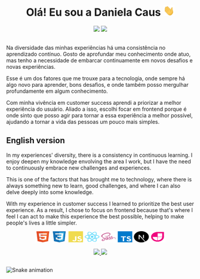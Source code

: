 <h1 align="center"> Olá! Eu sou a Daniela Caus <img src="https://raw.githubusercontent.com/ABSphreak/ABSphreak/master/gifs/Hi.gif" width="30px"> </h1> 
<div align="center">
  <a href="https://www.twitter/danicaus" target="_blank"><img src="https://img.shields.io/badge/-Twitter-%230077B5?style=for-the-badge&logo=twitter&logoColor=white" target="_blank"></a> 
  <a href="https://www.linkedin.com/in/danielacaus/" target="_blank"><img src="https://img.shields.io/badge/-LinkedIn-%230077B5?style=for-the-badge&logo=linkedin&logoColor=white" target="_blank"></a>
</div>  
<br>
<section id="portuguese_profile">
<p>Na diversidade das minhas experiências há uma consistência no aprendizado contínuo. Gosto de aprofundar meu conhecimento onde atuo, mas tenho a necessidade de embarcar continuamente em novos desafios e novas experiências.</p>

<p>Esse é um dos fatores que me trouxe para a tecnologia, onde sempre há algo novo para aprender, bons desafios, e onde também posso mergulhar profundamente em algum conhecimento.</p>

<p>Com minha vivência em customer success aprendi a priorizar a melhor experiência do usuário. Aliado a isso, escolhi focar em frontend porque é onde sinto que posso agir para tornar a essa experiência a melhor possível, ajudando a tornar a vida das pessoas um pouco mais simples.</p>
</section>

## English version
<section id="english_profile">

<p>In my experiences' diversity, there is a consistency in continuous learning. I enjoy deepen my knowledge envolving the area I work, but I have the need to continuously embrace new challenges and experiences.</p>

<p>This is one of the factors that has brought me to technology, where there is always something new to learn, good challenges, and where I can also delve deeply into some knowledge.</p>

<p>With my experience in customer success I learned to prioritize the best user experience. As a result, I chose to focus on frontend because that's where I feel I can act to make this experience the best possible, helping to make people's lives a little simpler.</p>
</section>

<div align="center">
  <img align="center" alt="Danicaus-HTML" height="30" width="40" src="https://raw.githubusercontent.com/devicons/devicon/master/icons/html5/html5-original.svg">
  <img align="center" alt="Danicaus-CSS" height="30" width="40" src="https://raw.githubusercontent.com/devicons/devicon/master/icons/css3/css3-original.svg">
  <img align="center" alt="Danicaus-JavaScript" height="30" width="40" src="https://raw.githubusercontent.com/devicons/devicon/master/icons/javascript/javascript-plain.svg">
  <img align="center" alt="Danicaus-React" height="30" width="40" src="https://raw.githubusercontent.com/devicons/devicon/master/icons/react/react-original.svg">
  <img align="center" alt="Danicaus-Sass" height="30" width="40" src="https://raw.githubusercontent.com/devicons/devicon/master/icons/sass/sass-original.svg">
  <img align="center" alt="Danicaus-TypeScript" height="30" width="40" src="https://raw.githubusercontent.com/devicons/devicon/master/icons/typescript/typescript-plain.svg">
  <img align="center" alt="Danicaus-Next" height="30" width="40" src="https://raw.githubusercontent.com/devicons/devicon/master/icons/nextjs/nextjs-original.svg">
  <img align="center" alt="Danicaus-JamStack" height="30" width="40" src="https://raw.githubusercontent.com/devicons/devicon/master/icons/jamstack/jamstack-original.svg">
</div>

<br>
<div align="center">
  <a href="https://github.com/danicaus" onmouseover="this.style.textDecoration='none'">
    <img height="180em" src="https://github-readme-stats.vercel.app/api?username=danicaus&show_icons=true&theme=omni&include_all_commits=true&count_private=true"/>
    <img height="180em" src="https://github-readme-stats.vercel.app/api/top-langs/?username=danicaus&layout=compact&langs_count=7&theme=omni"/>
  </a>
</div> 

##

   ![Snake animation](https://github.com/danicaus/danicaus/blob/output/github-contribution-grid-snake.svg)
